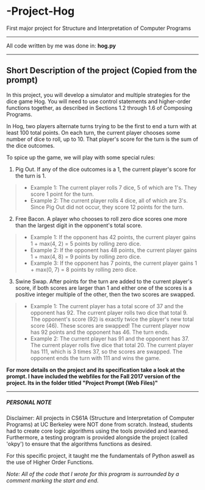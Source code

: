 # -Project-Hog
First major project for Structure and Interpretation of Computer Programs 

************************************************
All code written by me was done in: **hog.py** 
************************************************

Short Description of the project (Copied from the prompt)
-------------------------------------------------------------
  In this project, you will develop a simulator and multiple strategies for the dice game Hog. You will need to use control statements and higher-order functions together, as described in Sections 1.2 through 1.6 of Composing Programs.

In Hog, two players alternate turns trying to be the first to end a turn with at least 100 total points. On each turn, the current player chooses some number of dice to roll, up to 10. That player's score for the turn is the sum of the dice outcomes.

To spice up the game, we will play with some special rules:

1) Pig Out. If any of the dice outcomes is a 1, the current player's score for the turn is 1.

>- Example 1: The current player rolls 7 dice, 5 of which are 1's. They score 1 point for the turn.
>- Example 2: The current player rolls 4 dice, all of which are 3's. Since Pig Out did not occur, they score 12 points for the turn. 

2) Free Bacon. A player who chooses to roll zero dice scores one more than the largest digit in the opponent's total score.

>- Example 1: If the opponent has 42 points, the current player gains 1 + max(4, 2) = 5 points by rolling zero dice.
>- Example 2: If the opponent has 48 points, the current player gains 1 + max(4, 8) = 9 points by rolling zero dice.
>- Example 3: If the opponent has 7 points, the current player gains 1 + max(0, 7) = 8 points by rolling zero dice.

3) Swine Swap. After points for the turn are added to the current player's score, if both scores are larger than 1 and either one of the scores is a positive integer multiple of the other, then the two scores are swapped.

>- Example 1: The current player has a total score of 37 and the opponent has 92. The current player rolls two dice that total 9. The opponent's score (92) is exactly twice the player's new total score (46). These scores are swapped! The current player now has 92 points and the opponent has 46. The turn ends.
>- Example 2: The current player has 91 and the opponent has 37. The current player rolls five dice that total 20. The current player has 111, which is 3 times 37, so the scores are swapped. The opponent ends the turn with 111 and wins the game.

**For more details on the project and its specification take a look at the prompt. I have included the webfiles for the Fall 2017 version of the project. Its in the folder titled "Project Prompt (Web Files)"**

-------------------------------------------------------------

##### PERSONAL NOTE #####

Disclaimer:  All projects in CS61A (Structure and Interpretation of Computer Programs) at UC Berkeley were NOT done from scratch. Instead, students had to create core logic algorithms using the tools provided and learned. Furthermore, a testing program is provided alongside the project (called 'okpy') to ensure that the algorithms functions as desired. 
  
For this specific project, it taught me the fundamentals of Python aswell as the use of Higher Order Functions. 

*Note: All of the code that I wrote for this program is surrounded by a comment marking the start and end.*

